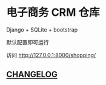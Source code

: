 # 电子商务 CRM 仓库

Django + SQLite + bootstrap

默认配置即可运行

访问 <http://127.0.0.1:8000/shopping/>

## [CHANGELOG](https://github.com/NUTSHELL-X/CRM/blob/master/CHANGELOG.md)
